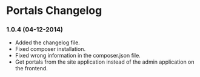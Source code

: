 # Portals Changelog

### 1.0.4 (04-12-2014)

* Added the changelog file.
* Fixed composer installation.
* Fixed wrong information in the composer.json file.
* Get portals from the site application instead of the admin application on the frontend.